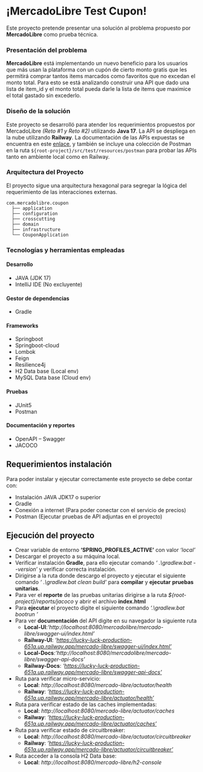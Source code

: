 # ¡MercadoLibre Test Cupon!

Este proyecto pretende presentar una solución al problema propuesto por **MercadoLibre** como prueba técnica.

### Presentación del problema

**MercadoLibre** está implementando un nuevo beneficio para los usuarios que más usan la plataforma con un cupón de cierto monto gratis que les permitirá comprar tantos items marcados como favoritos que no excedan el monto total. Para esto se está analizando construir una API que dado una lista de item_id y el monto total pueda darle la lista de items que maximice el total gastado sin excederlo.

### Diseño de la solución

Este proyecto se desarrolló para atender los requerimientos propuestos por MercadoLibre *(Reto #1 y Reto #2)* utilizando **Java 17**. La API se despliega en la nube utilizando **Railway**. La documentación de las APIs expuestas se encuentra en este [enlace](https://lucky-luck-production-651a.up.railway.app/mercado-libre/swagger-ui/index.html), y también se incluye una colección de Postman en la ruta `${root-project}/src/test/resources/postman` para probar las APIs tanto en ambiente local como en Railway.

### Arquitectura del Proyecto

El proyecto sigue una arquitectura hexagonal para segregar la lógica del requerimiento de las interacciones externas.

    com.mercadolibre.coupon
      ├── application
      ├── configuration 
      ├── crosscutting 
      ├── domain 
      ├── infrastructure 
      └── CouponApplication

### Tecnologías y herramientas empleadas

#### Desarrollo

- JAVA (JDK 17)
- IntelliJ IDE (No excluyente)

#### Gestor de dependencias

- Gradle

#### Frameworks

- Springboot
- Springboot-cloud
- Lombok
- Feign
- Resilience4j
- H2 Data base (Local env)
- MySQL Data base (Cloud env)

#### Pruebas

- JUnit5
- Postman

#### Documentación y reportes

- OpenAPI – Swagger
- JACOCO

## Requerimientos instalación

Para poder instalar y ejecutar correctamente este proyecto se debe contar con:

- Instalación JAVA JDK17 o superior
- Gradle
- Conexión a internet (Para poder conectar con el servicio de precios)
- Postman (Ejecutar pruebas de API adjuntas en el proyecto)

## Ejecución del proyecto

- Crear variable de entorno **‘SPRING_PROFILES_ACTIVE’** con valor *‘local’*
- Descargar el proyecto a su máquina local.
- Verificar instalación **Gradle**, para ello ejecutar comando *‘ .\gradlew.bat --version’* y verificar correcta instalación.
- Dirigirse a la ruta donde descargo el proyecto y ejecutar el siguiente comando *‘ .\gradlew.bat clean build’* para **compilar** y **ejecutar** **pruebas unitarias**.
- Para ver el **reporte** de las pruebas unitarias dirigirse a la ruta *${root-project}/reports/jacoco* y abrir el archivo **index.html**
- Para **ejecutar** el proyecto digite el siguiente comando *‘.\gradlew.bat bootrun ’*
- Para ver **documentación** del API digite en su navegador la siguiente ruta
    - **Local-UI**:*‘http://localhost:8080/mercadolibre/mercado-libre/swagger-ui/index.html’*
    - **Railway-UI**: *‘https://lucky-luck-production-651a.up.railway.app/mercado-libre/swagger-ui/index.html’*
    - **Local-Docs**:*‘http://localhost:8080/mercadolibre/mercado-libre/swagger-api-docs’*
    - **Railway-Docs**: *‘https://lucky-luck-production-651a.up.railway.app/mercado-libre/swagger-api-docs’*
- Ruta para verificar micro-servicio:
    - **Local**: *http://localhost:8080/mercado-libre/actuator/health*
    - **Railway**: *‘https://lucky-luck-production-651a.up.railway.app/mercado-libre/actuator/health’*
- Ruta para verificar estado de las caches implementadas:
  - **Local**: *http://localhost:8080/mercado-libre/actuator/caches*
  - **Railway**: *‘https://lucky-luck-production-651a.up.railway.app/mercado-libre/actuator/caches’*
- Ruta para verificar estado de circuitbreaker:
  - **Local**: *http://localhost:8080/mercado-libre/actuator/circuitbreaker*
  - **Railway**: *‘https://lucky-luck-production-651a.up.railway.app/mercado-libre/actuator/circuitbreaker’*
- Ruta acceder a la consola H2 Data base:
  - **Local**: *http://localhost:8080/mercado-libre/h2-console*

